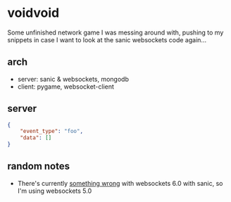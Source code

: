 # voidvoid

Some unfinished network game I was messing around with, pushing to my snippets in case I want to look at the sanic websockets code again...

## arch
* server: sanic & websockets, mongodb
* client: pygame, websocket-client

## server

```json
{
    "event_type": "foo",
    "data": []
}
```

## random notes
* There's currently [something wrong](https://github.com/channelcat/sanic/issues/1264) with websockets 6.0 with sanic, so I'm using websockets 5.0
